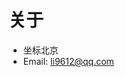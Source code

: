 # 关于

* 坐标北京
* Email: <a href="mailto:li9612@qq.com">li9612@qq.com</a>

<div id="SOHUCS" sid="about" ></div>
<script src="https://blog-1252791686.cos.ap-beijing.myqcloud.com/js/sohucs.js"></script>